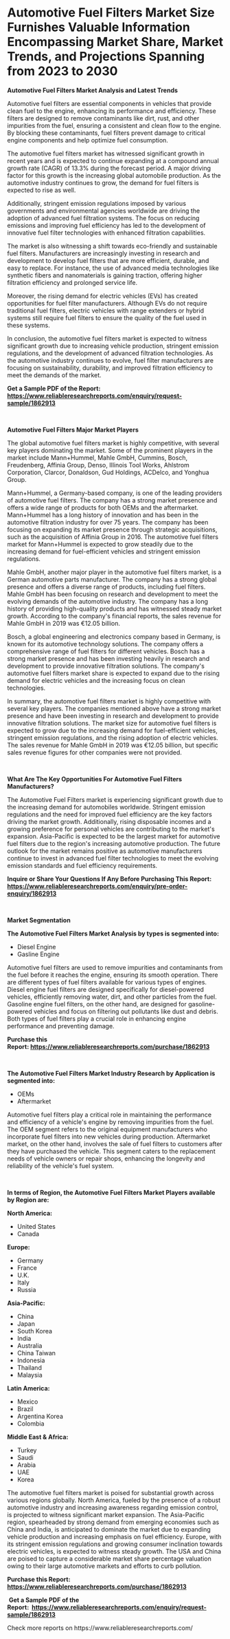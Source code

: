 <p><h1>Automotive Fuel Filters Market Size Furnishes Valuable Information Encompassing Market Share, Market Trends, and Projections Spanning from 2023 to 2030</h1></p><p><strong>Automotive Fuel Filters Market Analysis and Latest Trends</strong></p>
<p><p>Automotive fuel filters are essential components in vehicles that provide clean fuel to the engine, enhancing its performance and efficiency. These filters are designed to remove contaminants like dirt, rust, and other impurities from the fuel, ensuring a consistent and clean flow to the engine. By blocking these contaminants, fuel filters prevent damage to critical engine components and help optimize fuel consumption.</p><p>The automotive fuel filters market has witnessed significant growth in recent years and is expected to continue expanding at a compound annual growth rate (CAGR) of 13.3% during the forecast period. A major driving factor for this growth is the increasing global automobile production. As the automotive industry continues to grow, the demand for fuel filters is expected to rise as well.</p><p>Additionally, stringent emission regulations imposed by various governments and environmental agencies worldwide are driving the adoption of advanced fuel filtration systems. The focus on reducing emissions and improving fuel efficiency has led to the development of innovative fuel filter technologies with enhanced filtration capabilities.</p><p>The market is also witnessing a shift towards eco-friendly and sustainable fuel filters. Manufacturers are increasingly investing in research and development to develop fuel filters that are more efficient, durable, and easy to replace. For instance, the use of advanced media technologies like synthetic fibers and nanomaterials is gaining traction, offering higher filtration efficiency and prolonged service life.</p><p>Moreover, the rising demand for electric vehicles (EVs) has created opportunities for fuel filter manufacturers. Although EVs do not require traditional fuel filters, electric vehicles with range extenders or hybrid systems still require fuel filters to ensure the quality of the fuel used in these systems.</p><p>In conclusion, the automotive fuel filters market is expected to witness significant growth due to increasing vehicle production, stringent emission regulations, and the development of advanced filtration technologies. As the automotive industry continues to evolve, fuel filter manufacturers are focusing on sustainability, durability, and improved filtration efficiency to meet the demands of the market.</p></p>
<p><strong>Get a Sample PDF of the Report:&nbsp; <a href="https://www.reliableresearchreports.com/enquiry/request-sample/1862913">https://www.reliableresearchreports.com/enquiry/request-sample/1862913</a></strong></p>
<p>&nbsp;</p>
<p><strong>Automotive Fuel Filters Major Market Players</strong></p>
<p><p>The global automotive fuel filters market is highly competitive, with several key players dominating the market. Some of the prominent players in the market include Mann+Hummel, Mahle GmbH, Cummins, Bosch, Freudenberg, Affinia Group, Denso, Illinois Tool Works, Ahlstrom Corporation, Clarcor, Donaldson, Gud Holdings, ACDelco, and Yonghua Group.</p><p>Mann+Hummel, a Germany-based company, is one of the leading providers of automotive fuel filters. The company has a strong market presence and offers a wide range of products for both OEMs and the aftermarket. Mann+Hummel has a long history of innovation and has been in the automotive filtration industry for over 75 years. The company has been focusing on expanding its market presence through strategic acquisitions, such as the acquisition of Affinia Group in 2016. The automotive fuel filters market for Mann+Hummel is expected to grow steadily due to the increasing demand for fuel-efficient vehicles and stringent emission regulations.</p><p>Mahle GmbH, another major player in the automotive fuel filters market, is a German automotive parts manufacturer. The company has a strong global presence and offers a diverse range of products, including fuel filters. Mahle GmbH has been focusing on research and development to meet the evolving demands of the automotive industry. The company has a long history of providing high-quality products and has witnessed steady market growth. According to the company's financial reports, the sales revenue for Mahle GmbH in 2019 was €12.05 billion.</p><p>Bosch, a global engineering and electronics company based in Germany, is known for its automotive technology solutions. The company offers a comprehensive range of fuel filters for different vehicles. Bosch has a strong market presence and has been investing heavily in research and development to provide innovative filtration solutions. The company's automotive fuel filters market share is expected to expand due to the rising demand for electric vehicles and the increasing focus on clean technologies.</p><p>In summary, the automotive fuel filters market is highly competitive with several key players. The companies mentioned above have a strong market presence and have been investing in research and development to provide innovative filtration solutions. The market size for automotive fuel filters is expected to grow due to the increasing demand for fuel-efficient vehicles, stringent emission regulations, and the rising adoption of electric vehicles. The sales revenue for Mahle GmbH in 2019 was €12.05 billion, but specific sales revenue figures for other companies were not provided.</p></p>
<p>&nbsp;</p>
<p><strong>What Are The Key Opportunities For Automotive Fuel Filters Manufacturers?</strong></p>
<p><p>The Automotive Fuel Filters market is experiencing significant growth due to the increasing demand for automobiles worldwide. Stringent emission regulations and the need for improved fuel efficiency are the key factors driving the market growth. Additionally, rising disposable incomes and a growing preference for personal vehicles are contributing to the market's expansion. Asia-Pacific is expected to be the largest market for automotive fuel filters due to the region's increasing automotive production. The future outlook for the market remains positive as automotive manufacturers continue to invest in advanced fuel filter technologies to meet the evolving emission standards and fuel efficiency requirements.</p></p>
<p><strong>Inquire or Share Your Questions If Any Before Purchasing This Report: <a href="https://www.reliableresearchreports.com/enquiry/pre-order-enquiry/1862913">https://www.reliableresearchreports.com/enquiry/pre-order-enquiry/1862913</a></strong></p>
<p>&nbsp;</p>
<p><strong>Market Segmentation</strong></p>
<p><strong>The Automotive Fuel Filters Market Analysis by types is segmented into:</strong></p>
<p><ul><li>Diesel Engine</li><li>Gasline Engine</li></ul></p>
<p><p>Automotive fuel filters are used to remove impurities and contaminants from the fuel before it reaches the engine, ensuring its smooth operation. There are different types of fuel filters available for various types of engines. Diesel engine fuel filters are designed specifically for diesel-powered vehicles, efficiently removing water, dirt, and other particles from the fuel. Gasoline engine fuel filters, on the other hand, are designed for gasoline-powered vehicles and focus on filtering out pollutants like dust and debris. Both types of fuel filters play a crucial role in enhancing engine performance and preventing damage.</p></p>
<p><strong>Purchase this Report:&nbsp;<a href="https://www.reliableresearchreports.com/purchase/1862913">https://www.reliableresearchreports.com/purchase/1862913</a></strong></p>
<p>&nbsp;</p>
<p><strong>The Automotive Fuel Filters Market Industry Research by Application is segmented into:</strong></p>
<p><ul><li>OEMs</li><li>Aftermarket</li></ul></p>
<p><p>Automotive fuel filters play a critical role in maintaining the performance and efficiency of a vehicle's engine by removing impurities from the fuel. The OEM segment refers to the original equipment manufacturers who incorporate fuel filters into new vehicles during production. Aftermarket market, on the other hand, involves the sale of fuel filters to customers after they have purchased the vehicle. This segment caters to the replacement needs of vehicle owners or repair shops, enhancing the longevity and reliability of the vehicle's fuel system.</p></p>
<p>&nbsp;</p>
<p><strong>In terms of Region, the Automotive Fuel Filters Market Players available by Region are:</strong></p>
<p>
    <p> <strong> North America: </strong>
        <ul>
            <li>United States</li>
            <li>Canada</li>
        </ul>
        </p> 
    <p> <strong> Europe: </strong>
        <ul>
            <li>Germany</li>
            <li>France</li>
            <li>U.K.</li>
            <li>Italy</li>
            <li>Russia</li>
        </ul>
        </p> 
    <p> <strong> Asia-Pacific: </strong>
        <ul>
            <li>China</li>
            <li>Japan</li>
            <li>South Korea</li>
            <li>India</li>
            <li>Australia</li>
            <li>China Taiwan</li>
            <li>Indonesia</li>
            <li>Thailand</li>
            <li>Malaysia</li>
        </ul>
        </p> 
    <p> <strong> Latin America: </strong>
        <ul>
            <li>Mexico</li>
            <li>Brazil</li>
            <li>Argentina Korea</li>
            <li>Colombia</li>
        </ul>
        </p> 
    <p> <strong> Middle East & Africa: </strong>
        <ul>
            <li>Turkey</li>
            <li>Saudi</li>
            <li>Arabia</li>
            <li>UAE</li>
            <li>Korea</li>
        </ul>
    </p>
    </p>
<p><p>The automotive fuel filters market is poised for substantial growth across various regions globally. North America, fueled by the presence of a robust automotive industry and increasing awareness regarding emission control, is projected to witness significant market expansion. The Asia-Pacific region, spearheaded by strong demand from emerging economies such as China and India, is anticipated to dominate the market due to expanding vehicle production and increasing emphasis on fuel efficiency. Europe, with its stringent emission regulations and growing consumer inclination towards electric vehicles, is expected to witness steady growth. The USA and China are poised to capture a considerable market share percentage valuation owing to their large automotive markets and efforts to curb pollution.</p></p>
<p><strong>Purchase this Report: <a href="https://www.reliableresearchreports.com/purchase/1862913">https://www.reliableresearchreports.com/purchase/1862913</a></strong></p>
<p>&nbsp;<strong>Get a Sample PDF of the Report:&nbsp;&nbsp;<a href="https://www.reliableresearchreports.com/enquiry/request-sample/1862913">https://www.reliableresearchreports.com/enquiry/request-sample/1862913</a></strong></p>
<p><strong></strong></p>
<p>Check more reports on https://www.reliableresearchreports.com/</p>